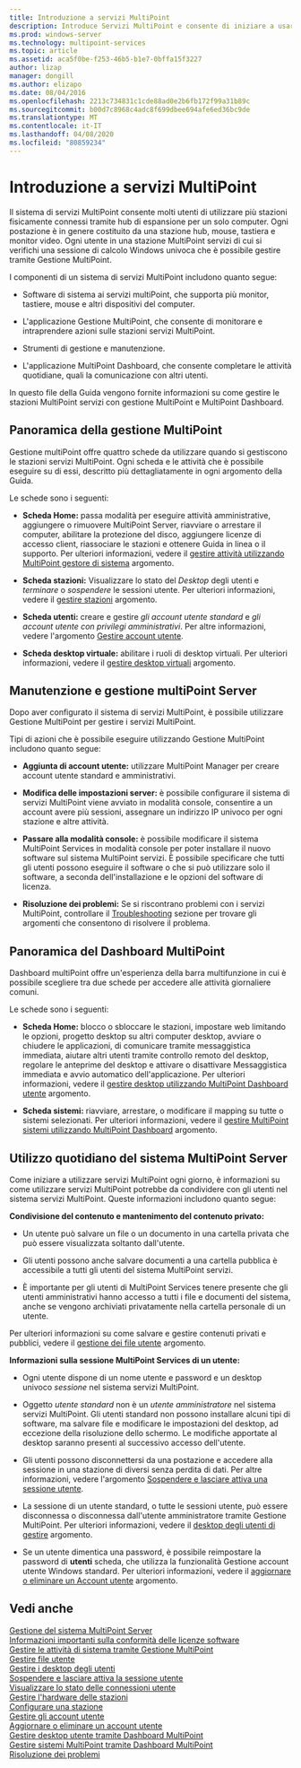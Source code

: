 ```yaml
---
title: Introduzione a servizi MultiPoint
description: Introduce Servizi MultiPoint e consente di iniziare a usarlo.
ms.prod: windows-server
ms.technology: multipoint-services
ms.topic: article
ms.assetid: aca5f0be-f253-46b5-b1e7-0bffa15f3227
author: lizap
manager: dongill
ms.author: elizapo
ms.date: 08/04/2016
ms.openlocfilehash: 2213c734831c1cde88ad0e2b6fb172f99a31b89c
ms.sourcegitcommit: b00d7c8968c4adc8f699dbee694afe6ed36bc9de
ms.translationtype: MT
ms.contentlocale: it-IT
ms.lasthandoff: 04/08/2020
ms.locfileid: "80859234"
---
```

# <a name="getting-started-with-multipoint-services"></a>Introduzione a servizi MultiPoint
Il sistema di servizi MultiPoint consente molti utenti di utilizzare più stazioni fisicamente connessi tramite hub di espansione per un solo computer. Ogni postazione è in genere costituito da una stazione hub, mouse, tastiera e monitor video. Ogni utente in una stazione MultiPoint servizi di cui si verifichi una sessione di calcolo Windows univoca che è possibile gestire tramite Gestione MultiPoint.  
  
I componenti di un sistema di servizi MultiPoint includono quanto segue:  
  
-   Software di sistema ai servizi multiPoint, che supporta più monitor, tastiere, mouse e altri dispositivi del computer.  
  
-   L'applicazione Gestione MultiPoint, che consente di monitorare e intraprendere azioni sulle stazioni servizi MultiPoint.  
  
-   Strumenti di gestione e manutenzione.  
  
-   L'applicazione MultiPoint Dashboard, che consente completare le attività quotidiane, quali la comunicazione con altri utenti.  
  
In questo file della Guida vengono fornite informazioni su come gestire le stazioni MultiPoint servizi con gestione MultiPoint e MultiPoint Dashboard.  
  
## <a name="overview-of-multipoint-manager"></a>Panoramica della gestione MultiPoint  
Gestione multiPoint offre quattro schede da utilizzare quando si gestiscono le stazioni servizi MultiPoint. Ogni scheda e le attività che è possibile eseguire su di essi, descritto più dettagliatamente in ogni argomento della Guida.  
  
Le schede sono i seguenti:  
  
-   **Scheda Home:** passa modalità per eseguire attività amministrative, aggiungere o rimuovere MultiPoint Server, riavviare o arrestare il computer, abilitare la protezione del disco, aggiungere licenze di accesso client, riassociare le stazioni e ottenere Guida in linea o il supporto. Per ulteriori informazioni, vedere il [gestire attività utilizzando MultiPoint gestore di sistema](Manage-System-Tasks-Using-MultiPoint-Manager.md) argomento.  
  
-   **Scheda stazioni:** Visualizzare lo stato del *Desktop* degli utenti e *terminare* o *sospendere* le sessioni utente. Per ulteriori informazioni, vedere il [gestire stazioni](Manage-User-Stations.md) argomento.  
  
-   **Scheda utenti:** creare e gestire *gli account utente standard* e *gli account utente con privilegi amministrativi*. Per altre informazioni, vedere l'argomento [Gestire account utente](Manage-User-Accounts.md).  
  
-   **Scheda desktop virtuale:** abilitare i ruoli di desktop virtuali. Per ulteriori informazioni, vedere il [gestire desktop virtuali](Manage-Virtual-Desktops.md) argomento.  
  
## <a name="multipoint-server-management-and-maintenance"></a>Manutenzione e gestione multiPoint Server  
Dopo aver configurato il sistema di servizi MultiPoint, è possibile utilizzare Gestione MultiPoint per gestire i servizi MultiPoint.  
  
Tipi di azioni che è possibile eseguire utilizzando Gestione MultiPoint includono quanto segue:  
  
-   **Aggiunta di account utente:** utilizzare MultiPoint Manager per creare account utente standard e amministrativi.  
  
-   **Modifica delle impostazioni server:** è possibile configurare il sistema di servizi MultiPoint viene avviato in modalità console, consentire a un account avere più sessioni, assegnare un indirizzo IP univoco per ogni stazione e altre attività.  
  
-   **Passare alla modalità console:** è possibile modificare il sistema MultiPoint Services in modalità console per poter installare il nuovo software sul sistema MultiPoint servizi. È possibile specificare che tutti gli utenti possono eseguire il software o che si può utilizzare solo il software, a seconda dell'installazione e le opzioni del software di licenza.  
  
-   **Risoluzione dei problemi:** Se si riscontrano problemi con i servizi MultiPoint, controllare il [Troubleshooting](Troubleshooting.md) sezione per trovare gli argomenti che consentono di risolvere il problema.  
  
## <a name="overview-of-multipoint-dashboard"></a>Panoramica del Dashboard MultiPoint  
Dashboard multiPoint offre un'esperienza della barra multifunzione in cui è possibile scegliere tra due schede per accedere alle attività giornaliere comuni.  
  
Le schede sono i seguenti:  
  
-   **Scheda Home:** blocco o sbloccare le stazioni, impostare web limitando le opzioni, progetto desktop su altri computer desktop, avviare o chiudere le applicazioni, di comunicare tramite messaggistica immediata, aiutare altri utenti tramite controllo remoto del desktop, regolare le anteprime del desktop e attivare o disattivare Messaggistica immediata e avvio automatico dell'applicazione. Per ulteriori informazioni, vedere il [gestire desktop utilizzando MultiPoint Dashboard utente](Manage-User-Desktops-Using-MultiPoint-Dashboard.md) argomento.  
  
-   **Scheda sistemi:** riavviare, arrestare, o modificare il mapping su tutte o sistemi selezionati. Per ulteriori informazioni, vedere il [gestire MultiPoint sistemi utilizzando MultiPoint Dashboard](Manage-MultiPoint-Systems-Using-MultiPoint-Dashboard.md) argomento.  
  
## <a name="daily-use-of-your-multipoint-server-system"></a>Utilizzo quotidiano del sistema MultiPoint Server  
Come iniziare a utilizzare servizi MultiPoint ogni giorno, è informazioni su come utilizzare servizi MultiPoint potrebbe da condividere con gli utenti nel sistema servizi MultiPoint. Queste informazioni includono quanto segue:  
  
**Condivisione del contenuto e mantenimento del contenuto privato:**  
  
-   Un utente può salvare un file o un documento in una cartella privata che può essere visualizzata soltanto dall'utente.  
  
-   Gli utenti possono anche salvare documenti a una cartella pubblica è accessibile a tutti gli utenti del sistema MultiPoint servizi.  
  
-   È importante per gli utenti di MultiPoint Services tenere presente che gli utenti amministrativi hanno accesso a tutti i file e documenti del sistema, anche se vengono archiviati privatamente nella cartella personale di un utente.  
  
Per ulteriori informazioni su come salvare e gestire contenuti privati e pubblici, vedere il [gestione dei file utente](Manage-User-Files.md) argomento.  
  
**Informazioni sulla sessione MultiPoint Services di un utente:**  
  
-   Ogni utente dispone di un nome utente e password e un desktop univoco *sessione* nel sistema servizi MultiPoint.  
  
-   Oggetto *utente standard* non è un *utente amministratore* nel sistema servizi MultiPoint. Gli utenti standard non possono installare alcuni tipi di software, ma salvare file e modificare le impostazioni del desktop, ad eccezione della risoluzione dello schermo. Le modifiche apportate al desktop saranno presenti al successivo accesso dell'utente.  
  
-   Gli utenti possono disconnettersi da una postazione e accedere alla sessione in una stazione di diversi senza perdita di dati. Per altre informazioni, vedere l'argomento [Sospendere e lasciare attiva una sessione utente](Suspend-and-Leave-User-Session-Active.md).  
  
-   La sessione di un utente standard, o tutte le sessioni utente, può essere disconnessa o disconnessa dall'utente amministratore tramite Gestione MultiPoint. Per ulteriori informazioni, vedere il [desktop degli utenti di gestire](manage-user-desktops-using-multipoint-dashboard.md) argomento.  
  
-   Se un utente dimentica una password, è possibile reimpostare la password di **utenti** scheda, che utilizza la funzionalità Gestione account utente Windows standard. Per ulteriori informazioni, vedere il [aggiornare o eliminare un Account utente](Update-or-Delete-a-User-Account.md) argomento.  
  
## <a name="see-also"></a>Vedi anche  
[Gestione del sistema MultiPoint Server](managing-your-multipoint-services-system.md)  
[Informazioni importanti sulla conformità delle licenze software](Important-Information-about-Software-License-Compliance.md)  
[Gestire le attività di sistema tramite Gestione MultiPoint](Manage-System-Tasks-Using-MultiPoint-Manager.md)  
[Gestire file utente](Manage-User-Files.md)  
[Gestire i desktop degli utenti](manage-user-desktops-using-multipoint-dashboard.md)  
[Sospendere e lasciare attiva la sessione utente](Suspend-and-Leave-User-Session-Active.md)  
[Visualizzare lo stato delle connessioni utente](View-User-Connection-Status.md)  
[Gestire l'hardware delle stazioni](Manage-Station-Hardware.md)  
[Configurare una stazione](Set-Up-a-Station.md)  
[Gestire gli account utente](Manage-User-Accounts.md)  
[Aggiornare o eliminare un account utente](Update-or-Delete-a-User-Account.md)  
[Gestire desktop utente tramite Dashboard MultiPoint](Manage-User-Desktops-Using-MultiPoint-Dashboard.md)  
[Gestire sistemi MultiPoint tramite Dashboard MultiPoint](Manage-MultiPoint-Systems-Using-MultiPoint-Dashboard.md)  
[Risoluzione dei problemi](Troubleshooting.md)    
  
